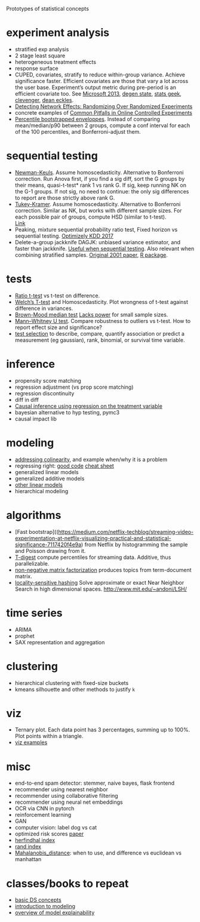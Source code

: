 
Prototypes of statistical concepts

# experiment analysis
- stratified exp analysis
- 2 stage least square
- heterogeneous treatment effects
- response surface 
- CUPED, covariates, stratify to reduce within-group variance. Achieve significance faster. Efficient covariates are those that vary a lot across the user base. Experiment’s output metric during pre-period is an efficient covariate too.
See [Microsoft 2013](https://www.exp-platform.com/Documents/2013-02-CUPED-ImprovingSensitivityOfControlledExperiments.pdf), 
[degen state](http://www.degeneratestate.org/posts/2018/Jan/04/reducing-the-variance-of-ab-test-using-prior-information/), 
[stats geek](http://thestatsgeek.com/2014/02/01/adjusting-for-baseline-covariates-in-randomized-controlled-trials/),
[clevenger](https://www.slideshare.net/JohnClevenger4/clevenger-experimentation-meetup),
[dean eckles](http://www.deaneckles.com/blog/745_using-covariates-to-increase-the-precision-of-randomized-experiments/).
- [Detecting Network Effects: Randomizing Over Randomized Experiments](http://web.media.mit.edu/~msaveski/assets/publications/2017_detecting_network_effects/paper.pdf)
- concrete examples of [Common Pitfalls in Online Controlled Experiments](http://exp-platform.com/Documents/2017-08%20KDDMetricInterpretationPitfalls.pdf)
- [Percentile bootstrapped enveloppes](https://medium.com/netflix-techblog/streaming-video-experimentation-at-netflix-visualizing-practical-and-statistical-significance-7117420f4e9a).
Instead of comparing mean/median/p90 between 2 groups, compute a conf interval 
for each of the 100 percentiles, and Bonferroni-adjust them. 

# sequential testing

- [Newman-Keuls](https://en.wikipedia.org/wiki/Newman%E2%80%93Keuls_method). 
Assume homoscedasticity. Alternative to Bonferroni correction.
Run Anova first, if you find a sig diff, sort the G groups by their means, quasi-t-test* rank 1 vs rank G. 
If sig, keep running NK on the G-1 groups. 
If not sig, no need to continue: the only sig differences to report are those strictly above rank G. 
- [Tukey-Kramer](https://www.statisticshowto.datasciencecentral.com/tukey-test-honest-significant-difference/).
Assume homoscedasticity. Alternative to Bonferroni correction.
Similar as NK, but works with different sample sizes. 
For each possible pair of groups, compute HSD (similar to t-test).  
[Link](https://dnett.public.iastate.edu/S611/35TukeyNA.pdf)
- Peaking, mixture sequential probability ratio test, Fixed horizon vs sequential testing.
[Optimizely KDD 2017](http://www.kdd.org/kdd2017/papers/view/peeking-at-ab-tests-why-it-matters-and-what-to-do-about-it)
- Delete-a-group jackknife DAGJK: unbiased variance estimator, and faster than jackknife. 
[Useful when sequential testing](https://eng.uber.com/xp/).
Also relevant when combining stratified samples.
[Original 2001 paper](http://www.sverigeisiffror.scb.se/contentassets/ca21efb41fee47d293bbee5bf7be7fb3/the-delete-a-group-jackknife.pdf),
[R package](https://www.istat.it/en/methods-and-tools/methods-and-it-tools/process/processing-tools/ever).

# tests
- [Ratio t-test](https://www.graphpad.com/guides/prism/7/statistics/stat_paired_or_ratio_t_test.htm?toc=0) vs t-test on difference.
- [Welch’s T-test](https://en.wikipedia.org/wiki/Welch%27s_t-test#Examples)
and Homoscedasticity. Plot wrongness of t-test against difference in variances.
- [Brown-Mood median test](https://en.wikipedia.org/wiki/Median_test)
[Lacks power](https://www.tandfonline.com/doi/abs/10.1080/00031305.2000.10474539) for small sample sizes.
- [Mann–Whitney U test](https://en.wikipedia.org/wiki/Mann%E2%80%93Whitney_U_test#Examples). 
Compare robustness to outliers vs t-test. How to report effect size and significance?
- [test selection](https://www.graphpad.com/support/faqid/1790/) to describe, compare, quantify association or predict a measurement (eg gaussian), rank, binomial, or survival time variable.

# inference
- propensity score matching
- regression adjustment (vs prop score matching)
- regression discontinuity
- diff in diff
- [Causal inference using regression on the treatment variable](http://www.stat.columbia.edu/~gelman/arm/chap9.pdf)
- bayesian alternative to hyp testing, pymc3
- causal impact lib

# modeling
- [addressing colinearity](https://stats.stackexchange.com/a/56531), and example when/why it is a problem
- regressing right: 
[good code](https://github.com/justmarkham/DAT4/blob/master/notebooks/08_linear_regression.ipynb)
[cheat sheet](https://songhuiming.github.io/pages/2016/07/12/statsmodels-regression-examples/)
- generalized linear models
- generalized additive models
- [other linear models](https://bashtage.github.io/linearmodels/)
- hierarchical modeling 


# algorithms
- [Fast bootstrap]((https://medium.com/netflix-techblog/streaming-video-experimentation-at-netflix-visualizing-practical-and-statistical-significance-7117420f4e9a) from Netflix by histogramming the sample and Poisson drawing from it.
- [T-digest](https://github.com/CamDavidsonPilon/tdigest) compute percentiles for streaming data. Additive, thus parallelizable.
- [non-negative matrix factorization](https://datascience.stackexchange.com/questions/10299/what-is-a-good-explanation-of-non-negative-matrix-factorization )
produces topics from term-document matrix. 
- [locality-sensitive hashing](https://blog.mayflower.de/6498-lsh-nearest-neighbour-search.html)
Solve approximate or exact Near Neighbor Search in high dimensional spaces. 
http://www.mit.edu/~andoni/LSH/ 

# time series
- ARIMA
- prophet
- SAX representation and aggregation

# clustering
- hierarchical clustering with fixed-size buckets
- kmeans silhouette and other methods to justify `k`

# viz
- Ternary plot. Each data point has 3 percentages, summing up to 100%. Plot points within a triangle.
- [viz examples](https://serialmentor.com/dataviz/index.html)

# misc
- end-to-end spam detector: stemmer, naive bayes, flask frontend
- recommender using nearest neighbor
- recommender using collaborative filtering
- recommender using neural net embeddings
- OCR via CNN in pytorch
- reinforcement learning
- GAN
- computer vision: label dog vs cat
- optimized risk scores [paper](https://blog.acolyer.org/2019/11/01/optimized-risk-scores/)
- [herfindhal index](https://github.com/econpy/search_engine_hhi)
- [rand index](https://en.wikipedia.org/wiki/Rand_index)
- [Mahalanobis_distance](https://en.wikipedia.org/wiki/Mahalanobis_distance): when to use, and difference vs euclidean vs manhattan

# classes/books to repeat
- [basic DS concepts](https://www.amazon.com/Practical-Statistics-Data-Scientists-Essential/dp/1491952962#reader_1491952962)
- [introduction to modeling](https://bbolker.github.io/math3mb/)
- [overview of model explainability](https://towardsdatascience.com/an-overview-of-model-explainability-in-modern-machine-learning-fc0f22c8c29a)
